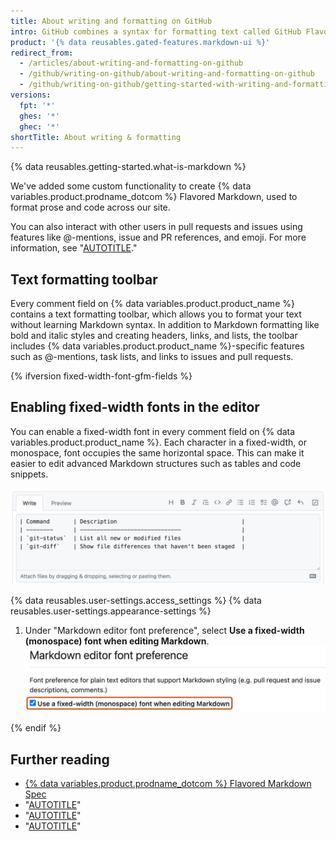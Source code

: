 ```yaml
---
title: About writing and formatting on GitHub
intro: GitHub combines a syntax for formatting text called GitHub Flavored Markdown with a few unique writing features.
product: '{% data reusables.gated-features.markdown-ui %}'
redirect_from:
  - /articles/about-writing-and-formatting-on-github
  - /github/writing-on-github/about-writing-and-formatting-on-github
  - /github/writing-on-github/getting-started-with-writing-and-formatting-on-github/about-writing-and-formatting-on-github
versions:
  fpt: '*'
  ghes: '*'
  ghec: '*'
shortTitle: About writing & formatting
---
```

{% data reusables.getting-started.what-is-markdown %}

We've added some custom functionality to create {% data variables.product.prodname_dotcom %} Flavored Markdown, used to format prose and code across our site.

You can also interact with other users in pull requests and issues using features like @-mentions, issue and PR references, and emoji. For more information, see "[AUTOTITLE](/get-started/writing-on-github/getting-started-with-writing-and-formatting-on-github/basic-writing-and-formatting-syntax)."

## Text formatting toolbar

Every comment field on {% data variables.product.product_name %} contains a text formatting toolbar, which allows you to format your text without learning Markdown syntax. In addition to Markdown formatting like bold and italic styles and creating headers, links, and lists, the toolbar includes {% data variables.product.product_name %}-specific features such as @-mentions, task lists, and links to issues and pull requests.

{% ifversion fixed-width-font-gfm-fields %}

## Enabling fixed-width fonts in the editor

You can enable a fixed-width font in every comment field on {% data variables.product.product_name %}. Each character in a fixed-width, or monospace, font occupies the same horizontal space. This can make it easier to edit advanced Markdown structures such as tables and code snippets.

![Screenshot of a {% data variables.product.prodname_dotcom %} comment showing a sample Markdown table listing two Git commands. All letters in the table are the same visual width.](/assets/images/help/writing/fixed-width-example.png)

{% data reusables.user-settings.access_settings %}
{% data reusables.user-settings.appearance-settings %}
1. Under "Markdown editor font preference", select **Use a fixed-width (monospace) font when editing Markdown**.
   ![Screenshot of {% data variables.product.prodname_dotcom %} user settings for Markdown preference. The checkbox to use a fix-width font in Markdown is checked and outlined in dark orange.](/assets/images/help/writing/enable-fixed-width.png)

{% endif %}

## Further reading

* [{% data variables.product.prodname_dotcom %} Flavored Markdown Spec](https://github.github.com/gfm/)
* "[AUTOTITLE](/get-started/writing-on-github/getting-started-with-writing-and-formatting-on-github/basic-writing-and-formatting-syntax)"
* "[AUTOTITLE](/get-started/writing-on-github/working-with-advanced-formatting)"
* "[AUTOTITLE](/get-started/writing-on-github/getting-started-with-writing-and-formatting-on-github/quickstart-for-writing-on-github)"
